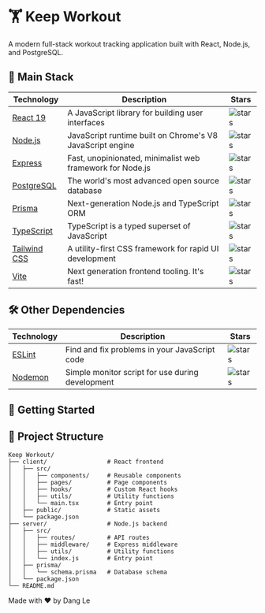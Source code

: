 # 🏋️ Keep Workout

A modern full-stack workout tracking application built with React, Node.js, and PostgreSQL.

## 🔗 Main Stack

| Technology                                    | Description                                               | Stars                                                                               |
| --------------------------------------------- | --------------------------------------------------------- | ----------------------------------------------------------------------------------- |
| [React 19](https://react.dev/)                | A JavaScript library for building user interfaces         | ![stars](https://img.shields.io/github/stars/facebook/react?style=social)           |
| [Node.js](https://nodejs.org/)                | JavaScript runtime built on Chrome's V8 JavaScript engine | ![stars](https://img.shields.io/github/stars/nodejs/node?style=social)              |
| [Express](https://expressjs.com/)             | Fast, unopinionated, minimalist web framework for Node.js | ![stars](https://img.shields.io/github/stars/expressjs/express?style=social)        |
| [PostgreSQL](https://www.postgresql.org/)     | The world's most advanced open source database            | ![stars](https://img.shields.io/github/stars/postgres/postgres?style=social)        |
| [Prisma](https://www.prisma.io/)              | Next-generation Node.js and TypeScript ORM                | ![stars](https://img.shields.io/github/stars/prisma/prisma?style=social)            |
| [TypeScript](https://www.typescriptlang.org/) | TypeScript is a typed superset of JavaScript              | ![stars](https://img.shields.io/github/stars/microsoft/TypeScript?style=social)     |
| [Tailwind CSS](https://tailwindcss.com/)      | A utility-first CSS framework for rapid UI development    | ![stars](https://img.shields.io/github/stars/tailwindlabs/tailwindcss?style=social) |
| [Vite](https://vitejs.dev/)                   | Next generation frontend tooling. It's fast!              | ![stars](https://img.shields.io/github/stars/vitejs/vite?style=social)              |

## 🛠️ Other Dependencies

| Technology                     | Description                                      | Stars                                                                    |
| ------------------------------ | ------------------------------------------------ | ------------------------------------------------------------------------ |
| [ESLint](https://eslint.org/)  | Find and fix problems in your JavaScript code    | ![stars](https://img.shields.io/github/stars/eslint/eslint?style=social) |
| [Nodemon](https://nodemon.io/) | Simple monitor script for use during development | ![stars](https://img.shields.io/github/stars/remy/nodemon?style=social)  |

## 🚀 Getting Started

## 📁 Project Structure

```
Keep Workout/
├── client/                 # React frontend
│   ├── src/
│   │   ├── components/     # Reusable components
│   │   ├── pages/          # Page components
│   │   ├── hooks/          # Custom React hooks
│   │   ├── utils/          # Utility functions
│   │   └── main.tsx        # Entry point
│   ├── public/             # Static assets
│   └── package.json
├── server/                 # Node.js backend
│   ├── src/
│   │   ├── routes/         # API routes
│   │   ├── middleware/     # Express middleware
│   │   ├── utils/          # Utility functions
│   │   └── index.js        # Entry point
│   ├── prisma/
│   │   └── schema.prisma   # Database schema
│   └── package.json
└── README.md
```


Made with ❤️ by Dang Le
